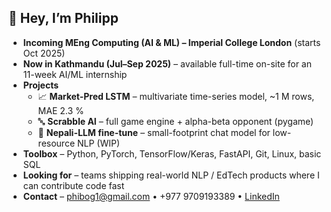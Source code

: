 ## 👋  Hey, I’m Philipp

* **Incoming MEng Computing (AI & ML) – Imperial College London** (starts Oct 2025)  
* **Now in Kathmandu (Jul–Sep 2025)** – available full-time on-site for an 11-week AI/ML internship  
* **Projects**
  * 📈 **Market-Pred LSTM** – multivariate time-series model, ~1 M rows, MAE 2.3 %  
  * 🔤 **Scrabble AI** – full game engine + alpha-beta opponent (pygame)  
  * 📝 **Nepali-LLM fine-tune** – small-footprint chat model for low-resource NLP (WIP)  
* **Toolbox** – Python, PyTorch, TensorFlow/Keras, FastAPI, Git, Linux, basic SQL  
* **Looking for** – teams shipping real-world NLP / EdTech products where I can contribute code fast  
* **Contact** – phibog1@gmail.com • +977 9709193389 • [LinkedIn](https://www.linkedin.com/in/philipp-bogdan-1249342b6/)
